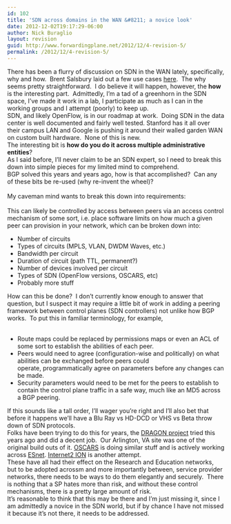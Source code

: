 ```yaml
---
id: 102
title: 'SDN across domains in the WAN &#8211; a novice look'
date: 2012-12-02T19:17:29-06:00
author: Nick Buraglio
layout: revision
guid: http://www.forwardingplane.net/2012/12/4-revision-5/
permalink: /2012/12/4-revision-5/
---
```

<span style="font-family: inherit;">There has been a flurry of discussion on SDN in the WAN lately, specifically, why and how.  Brent Salsbury laid out a few use cases <a href="http://networkstatic.net/sdn-use-cases-for-service-providers/" target="_blank">here</a>.  The why seems pretty straightforward.  I do believe it will happen, however, the <strong>how </strong>is the interesting part.  Admittedly, I&#8217;m a tad of a greenhorn in the SDN space, I&#8217;ve made it work in a lab, I participate as much as I can in the working groups and I attempt (poorly) to keep up.  </span>  
<span style="font-family: inherit;">SDN, and likely OpenFlow, is in our roadmap at work.  Doing SDN in the data center is well documented and fairly well tested. Stanford has it all over their campus LAN and Google is pushing it around their walled garden WAN on custom built hardware.  None of this is new.  </span>  
<span style="font-family: inherit;">The interesting bit is <strong>how do you do it across multiple administrative entities</strong>? </span>  
<span style="font-family: inherit;">As I said before, I&#8217;ll never claim to be an SDN expert, so I need to break this down into simple pieces for my limited mind to comprehend.  </span>  
<span style="font-family: inherit;">BGP solved this years and years ago, how is that accomplished?  Can any of these bits be re-used (why re-invent the wheel)?</span>  
<span style="font-family: inherit;"><br /> </span><span style="font-family: inherit;">My caveman mind wants to break this down into requirements:</span>  
<span style="font-family: inherit;"><br /> </span><span style="font-family: inherit;">This can likely be controlled by access between peers via an access control mechanism of some sort, i.e. place software limits on how much a given peer can provision in your network, which can be broken down into:</span>

  * <span style="font-family: inherit;">Number of circuits</span>
  * <span style="font-family: inherit;">Types of circuits (MPLS, VLAN, DWDM Waves, etc.)</span>
  * <span style="font-family: inherit;">Bandwidth per circuit</span>
  * <span style="font-family: inherit;">Duration of circuit (path TTL, permanent?)</span>
  * <span style="font-family: inherit;">Number of devices involved per circuit</span>
  * <span style="font-family: inherit;">Types of SDN (OpenFlow versions, OSCARS, etc)</span>
  * <span style="font-family: inherit;">Probably more stuff</span>

<span style="font-family: inherit;">How can this be done?  I don&#8217;t currently know enough to answer that question, but I suspect it may require a little bit of work in adding a peering framework between control planes (SDN controllers) not unlike how BGP works.  To put this in familiar terminology, for example,</span>  
<span style="font-family: inherit;"><br /> </span>

  * <span style="font-family: inherit;">Route maps could be replaced by permissions maps or even an ACL of some sort to establish the abilities of each peer.  </span>
  * <span style="font-family: inherit;">Peers would need to agree (</span><span style="font-family: inherit;">configuration-wise and politically) on what abilities can be exchanged before peers could operate, </span>programmatically<span style="font-family: inherit;"> agree on parameters before any changes can be made.</span>
  * <span style="font-family: inherit;"><span style="font-family: inherit;">Security parameters would need to be met for the peers to establish to contain the control plane traffic in a safe way, much like an MD5 across a BGP peering.</span></span>

<span style="font-family: inherit;">If this sounds like a tall order, I&#8217;ll wager you&#8217;re right and I&#8217;ll also bet that before it happens we&#8217;ll have a Blu Ray vs HD-DCD or VHS vs Beta throw down of SDN protocols.  </span>  
<span style="font-family: inherit;">Folks have been trying to do this for years, the <a href="http://dragon.maxgigapop.net/twiki/bin/view/DRAGON/WebHome" target="_blank">DRAGON project</a> tried this years ago and did a decent job.  Our Arlington, VA site was one of the original build outs of it. <a href="https://oscars.es.net/OSCARS/docs/" target="_blank">OSCARS</a> is doing similar stuff and is actively working across <a href="http://www.es.net/" target="_blank">ESnet</a>. <a href="http://www.internet2.edu/ion/" target="_blank">Internet2 ION</a> is another attempt.</span>  
<span style="font-family: inherit;">These have all had their effect on the Research and Education networks, but to be adopted acrossm and more importantly between, service provider networks, there needs to be ways to do them elegantly and securely.  There is nothing that a SP hates more than risk, and without these control mechanisms, there is a pretty large amount of risk. </span>  
<span style="font-family: inherit;">It&#8217;s reasonable to think that this may be there and I&#8217;m just missing it, since I am admittedly a novice in the SDN world, but if by chance I have not missed it because it&#8217;s not there, it needs to be addressed.  </span>  
<span style="font-family: inherit;"><br /> </span>

<div>
</div>